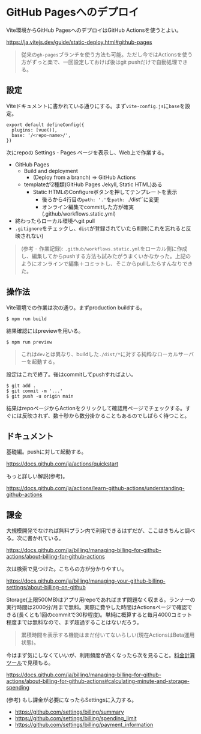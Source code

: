 # GitHub Pagesへのデプロイ

Vite環境からGitHub PagesへのデプロイはGitHub Actionsを使うとよい。

https://ja.vitejs.dev/guide/static-deploy.html#github-pages

> 従来の`gh-pages`ブランチを使う方法も可能。ただし今ではActionsを使う方がずっと楽で、一回設定しておけば後はgit pushだけで自動処理できる。

## 設定

Viteドキュメントに書かれている通りにする。まず`vite-config.js`に`base`を設定。

```
export default defineConfig({
  plugins: [vue()],
  base: '/<repo-name>/',
})
```

次にrepoの Settings - Pages ページを表示し、Web上で作業する。

- GitHub Pages
  - Build and deployment
    - (Deploy from a branch) ⇒ GitHub Actions
  - templateが2種類(GitHub Pages Jekyll, Static HTML)ある
    - Static HTMLのConfigureボタンを押してテンプレートを表示
      - 後ろから4行目の`path: '.'`を`path: `./dist'`に変更
      - オンライン編集でcommitした方が確実(.github/workflows.static.yml)
- 終わったらローカル環境へgit pull
- `.gitignore`をチェックし、`dist`が登録されていたら削除(これを忘れると反映されない)

> (参考 - 作業記録): `.github/workflows.static.yml`をローカル側に作成し、編集してからpushする方法も試みたがうまくいかなかった。上記のようにオンラインで編集＋コミットし、そこからpullしたらすんなりできた。

## 操作法

Vite環境での作業は次の通り。まずproduction buildする。

```
$ npm run build
```

結果確認にはpreviewを用いる。

```
$ npm run preview
```

> これは`dev`とは異なり、buildした`./dist/*`に対する純粋なローカルサーバーを起動する。

設定はこれで終了。後はcommitしてpushすればよい。

```
$ git add .
$ git commit -m '...'
$ git push -u origin main
```

結果はrepoページからActionをクリックして確認用ページでチェックする。すぐには反映されず、数十秒から数分掛かることもあるのでしばらく待つこと。

## ドキュメント

基礎編。pushに対して起動する。

https://docs.github.com/ja/actions/quickstart

もっと詳しい解説(参考)。

https://docs.github.com/ja/actions/learn-github-actions/understanding-github-actions

## 課金

大規模開発でなければ無料プラン内で利用できるはずだが、ここはきちんと調べる。次に書かれている。

https://docs.github.com/ja/billing/managing-billing-for-github-actions/about-billing-for-github-actions

次は検索で見つけた。こちらの方が分かりやすい。

https://docs.github.com/ja/billing/managing-your-github-billing-settings/about-billing-on-github

Storage(上限500MB)はアプリ用repoであればまず問題なく収まる。ランナーの実行時間は2000分/月まで無料。実際に費やした時間はActionsページで確認できる(長くとも1回のcommitで30秒程度)。単純に概算すると毎月4000コミット程度までは無料なので、まず超過することはないだろう。

> 累積時間を表示する機能はまだ付いてないらしい(現在ActionsはBeta運用状態)。

今はまず気にしなくていいが、利用頻度が高くなったら次を見ること。[料金計算ツール](https://github.com/pricing/calculator?feature=actions)で見積もる。

https://docs.github.com/ja/billing/managing-billing-for-github-actions/about-billing-for-github-actions#calculating-minute-and-storage-spending

(参考) もし課金が必要になったらSettingsに入力する。

- https://github.com/settings/billing/summary
- https://github.com/settings/billing/spending_limit
- https://github.com/settings/billing/payment_information
